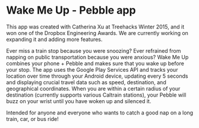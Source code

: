 Wake Me Up - Pebble app
===========================

This app was created with Catherina Xu at Treehacks Winter 2015, and it won one of the Dropbox Engineering Awards.  We are currently working on expanding it and adding more features.

Ever miss a train stop because you were snoozing? Ever refrained from napping on public transportation because you were anxious? Wake Me Up combines your phone + Pebble and makes sure that you wake up before your stop. The app uses the Google Play Services API and tracks your location over time through your Android device, updating every 5 seconds and displaying crucial travel data such as speed, destination, and geographical coordinates. When you are within a certain radius of your destination (currently supports various Caltrain stations), your Pebble will buzz on your wrist until you have woken up and silenced it.

Intended for anyone and everyone who wants to catch a good nap on a long train, car, or bus ride!